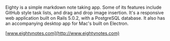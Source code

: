 Eighty is a simple markdown note taking app. Some of its features include GitHub style task lists, and drag and drop image insertion. It's a responsive web application built on Rails 5.0.2, with a PostgreSQL database.
It also has an accompanying desktop app for Mac's built on Electron.


[www.eightynotes.com](http://www.eightynotes.com)
